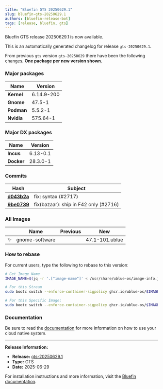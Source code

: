 ```yaml
---
title: "Bluefin GTS 20250629.1"
slug: bluefin-gts-20250629.1
authors: [bluefin-release-bot]
tags: [release, bluefin, gts]
---
```


Bluefin GTS release 20250629.1 is now available.

<!--truncate-->

This is an automatically generated changelog for release `gts-20250629.1`.

From previous `gts` version `gts-20250629` there have been the following changes. **One package per new version shown.**

### Major packages
| Name | Version |
| --- | --- |
| **Kernel** | 6.14.9-200 |
| **Gnome** | 47.5-1 |
| **Podman** | 5.5.2-1 |
| **Nvidia** | 575.64-1 |

### Major DX packages
| Name | Version |
| --- | --- |
| **Incus** | 6.13-0.1 |
| **Docker** | 28.3.0-1 |

### Commits
| Hash | Subject |
| --- | --- |
| **[d043b2a](https://github.com/ublue-os/bluefin/commit/d043b2af1e430c31faecab3b15fb2b6a2209645d)** | fix: syntax (#2717) |
| **[9be0739](https://github.com/ublue-os/bluefin/commit/9be0739d202b9f59d05fa25ccf3b997f18479604)** | fix(bazaar): ship in F42 only (#2716) |

### All Images
| | Name | Previous | New |
| --- | --- | --- | --- |
| ✨ | gnome-software | | 47.1-101.ublue |



### How to rebase
For current users, type the following to rebase to this version:
```bash
# Get Image Name
IMAGE_NAME=$(jq -r '.["image-name"]' < /usr/share/ublue-os/image-info.json)

# For this Stream
sudo bootc switch --enforce-container-sigpolicy ghcr.io/ublue-os/$IMAGE_NAME:gts

# For this Specific Image:
sudo bootc switch --enforce-container-sigpolicy ghcr.io/ublue-os/$IMAGE_NAME:gts-20250629.1
```

### Documentation
Be sure to read the [documentation](https://docs.projectbluefin.io/) for more information
on how to use your cloud native system.

---

**Release Information:**
- **Release:** [gts-20250629.1](https://github.com/ublue-os/bluefin/releases/tag/gts-20250629.1)
- **Type:** GTS
- **Date:** 2025-06-29

For installation instructions and more information, visit the [Bluefin documentation](https://docs.projectbluefin.io/).
